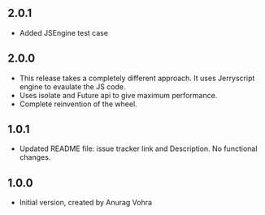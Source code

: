 ## 2.0.1

- Added JSEngine test case

## 2.0.0

- This release takes a completely different approach. It uses Jerryscript engine to evaulate the JS code.
- Uses isolate and Future api to give maximum performance.
- Complete reinvention of the wheel.

## 1.0.1

- Updated README file: issue tracker link and Description. No functional changes.

## 1.0.0

- Initial version, created by Anurag Vohra
